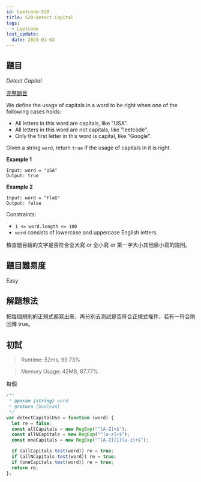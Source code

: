 ```yaml
---
id: Leetcode-520
title: 520-Detect Capital
tags:
  - Leetcode
last_update:
  date: 2023-01-03
---
```


## 題目

<i>Detect Capital</i>

[完整題目](https://leetcode.com/problems/detect-capital/description/)

We define the usage of capitals in a word to be right when one of the following cases holds:

- All letters in this word are capitals, like "USA".
- All letters in this word are not capitals, like "leetcode".
- Only the first letter in this word is capital, like "Google".

Given a string `word`, return `true` if the usage of capitals in it is right.

**Example 1**

```
Input: word = "USA"
Output: true
```

**Example 2**

```
Input: word = "FlaG"
Output: false
```

Constraints:

- `1 <= word.length <= 100`
- `word` consists of lowercase and uppercase English letters.

檢查題目給的文字是否符合全大寫 or 全小寫 or 第一字大小其他泉小寫的規則。

## 題目難易度

Easy

## 解題想法

把每個規則的正規式都寫出來，再分別去測試是否符合正規式條件，若有一符合則回傳 true。

## 初試

> Runtime: 52ms, 99.73%

> Memory Usage: 42MB, 87.77%

每個

```javascript
/**
 * @param {string} word
 * @return {boolean}
 */
var detectCapitalUse = function (word) {
  let re = false;
  const allCapitals = new RegExp("^[A-Z]+$");
  const allNCapitals = new RegExp("^[a-z]+$");
  const oneCapitals = new RegExp("^[A-Z]{1}[a-z]+$");

  if (allCapitals.test(word)) re = true;
  if (allNCapitals.test(word)) re = true;
  if (oneCapitals.test(word)) re = true;
  return re;
};
```
